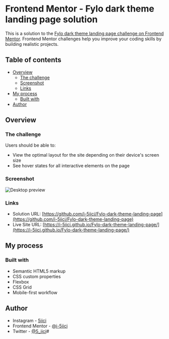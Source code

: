 # Frontend Mentor - Fylo dark theme landing page solution

This is a solution to the [Fylo dark theme landing page challenge on Frontend Mentor](https://www.frontendmentor.io/challenges/fylo-dark-theme-landing-page-5ca5f2d21e82137ec91a50fd). Frontend Mentor challenges help you improve your coding skills by building realistic projects. 

## Table of contents

- [Overview](#overview)
  - [The challenge](#the-challenge)
  - [Screenshot](#screenshot)
  - [Links](#links)
- [My process](#my-process)
  - [Built with](#built-with)
- [Author](#author)

## Overview

### The challenge

Users should be able to:

- View the optimal layout for the site depending on their device's screen size
- See hover states for all interactive elements on the page

### Screenshot

![Desktop preview](https://github.com/i-5iici/Fylo-dark-theme-landing-page/blob/main/images/Preview.png)

### Links

- Solution URL: [https://github.com/i-5iici/Fylo-dark-theme-landing-page](https://github.com/i-5iici/Fylo-dark-theme-landing-page)
- Live Site URL: [https://i-5iici.github.io/Fylo-dark-theme-landing-page/](https://i-5iici.github.io/Fylo-dark-theme-landing-page/)

## My process

### Built with

- Semantic HTML5 markup
- CSS custom properties
- Flexbox
- CSS Grid
- Mobile-first workflow

## Author

- Instagram - [5iici](https://www.instagram.com/5iici)
- Frontend Mentor - [@i-5iici](https://www.frontendmentor.io/profile/i-5iici)
- Twitter - [@5_iici](https://www.twitter.com/5_iici)#
